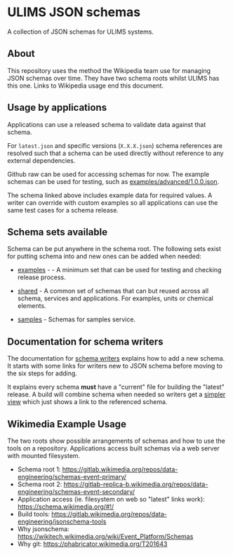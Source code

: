 # ULIMS JSON schemas

A collection of JSON schemas for ULIMS systems.

## About

This repository uses the method the Wikipedia team
use for managing JSON schemas over time. They have
two schema roots whilst ULIMS has this one. Links
to Wikipedia usage end this document.

## Usage by applications

Applications can use a released schema to validate
data against that schema.

For `latest.json` and specific versions (`X.X.X.json`) schema
references are resolved such that a schema can be used
directly without reference to any external dependencies.

Github raw can be used for accessing schemas for now.
The example schemas can be used for testing, such
as [examples/advanced/1.0.0.json](schemas/examples/advanced/1.0.0.json?raw=1).

The schema linked above includes example data for required
values. A writer can override with custom examples so all
applications can use the same test cases for a schema release.

## Schema sets available

Schema can be put anywhere in the schema root. The following
sets exist for putting schema into and new ones can be
added when needed:

* [examples](schemas/examples/) - - A minimum set that can be
  used for testing and checking release process.

* [shared](schemas/shared/) - A common set of schemas
   that can but reused across all schema, services and
   applications. For examples, units or chemical elements.

* [samples](schemas/samples/) - Schemas for samples
  service.

## Documentation for schema writers

The documentation for [schema writers](docs/readme.md) explains
how to add a new schema. It starts with some links for writers
new to JSON schema before moving to the six steps for adding.

It explains every schema **must** have a "current" file for
building the "latest" release. A build will combine
schema when needed so writers get
a [simpler view](schemas/examples/advanced/current.json?raw=1)
which just shows a link to the referenced schema.

## Wikimedia Example Usage

The two roots show possible arrangements of schemas and
how to use the tools on a repository. Applications access
built schemas via a web server with mounted filesystem. 

* Schema root 1: https://gitlab.wikimedia.org/repos/data-engineering/schemas-event-primary/
* Schema root 2: https://gitlab-replica-b.wikimedia.org/repos/data-engineering/schemas-event-secondary/
* Application access (ie. filesystem on web so "latest" links work): https://schema.wikimedia.org/#!/
* Build tools: https://gitlab.wikimedia.org/repos/data-engineering/jsonschema-tools
* Why jsonschema: https://wikitech.wikimedia.org/wiki/Event_Platform/Schemas
* Why git: https://phabricator.wikimedia.org/T201643

